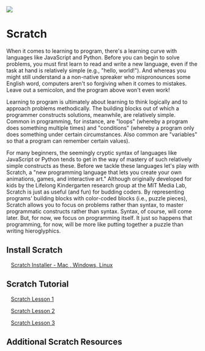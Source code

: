 <img src="https://github.com/Code-Institute-Org/Full-Stack-Web-Developer-Stream-0/blob/master/scratch_logo.jpg">

# Scratch

When it comes to learning to program, there's a learning curve with languages like JavaScript and Python. Before you can begin to solve problems, you must first learn to read and write a new language, even if the task at hand is relatively simple (e.g., "hello, world!"). And whereas you might still understand a a non-native spreaker who mispronounces some English word, computers aren't so forgiving when it comes to mistakes. Leave out a semicolon, and the program above won't even work! 

Learning to program is ultimately about learning to think logically and to approach problems methodically. The building blocks out of which a programmer constructs solutions, meanwhile, are relatively simple. Common in programming, for instance, are "loops" (whereby a program does something multiple times) and "conditions" (whereby a program only does something under certain circumstances. Also common are "variables" so that a program can remember certain values). 

For many beginners, the seemingly cryptic syntax of languages like JavaScript or Python tends to get in the way of mastery of such relatively simple constructs as these. Before we tackle these languages let's play with Scratch, a "new programming language that lets you create your own animations, games, and interactive art." Although originally developed for kids by the Lifelong Kindergarten research group at the MIT Media Lab, Scratch is just as useful (and fun) for budding coders. By representing programs' building blocks with color-coded blocks (i.e., puzzle pieces), Scratch allows you to focus on problems rather than syntax, to master programmatic constructs rather than syntax. Syntax, of course, will come later. But, for now, we focus on programming itself. It just so happens that programming, for now, will be more like putting together a puzzle than writing hieroglyphics. 



## Install Scratch

 
 &nbsp;&nbsp;&nbsp;[Scratch Installer - Mac , Windows, Linux](https://scratch.mit.edu/scratch_1.4/)
 
 
##  Scratch Tutorial

 &nbsp;&nbsp;&nbsp;[Scratch Lesson 1](Scratch_Session_1.pdf)
 
 &nbsp;&nbsp;&nbsp;[Scratch Lesson 2](Scratch_Session_2.pdf)
  
 &nbsp;&nbsp;&nbsp;[Scratch Lesson 3](Scratch_Session_3.pdf)


##  Additional Scratch Resources

